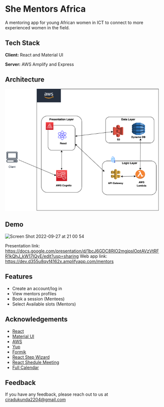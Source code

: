 
# She Mentors Africa

A mentoring app for young African women in ICT to connect to more experienced women in the field. 

## Tech Stack

**Client:** React and Material UI

**Server:** AWS Amplify and Express

## Architecture
 ![Architecture](./public/shementorsafricadraw.io.png)
 
## Demo 
<img width="1280" alt="Screen Shot 2022-09-27 at 21 00 54" src="https://user-images.githubusercontent.com/37863089/192613155-2ad2642b-8300-4b62-acdc-835e77ab15fe.png">

Presentation link: https://docs.google.com/presentation/d/1bcJ6GDC8RIO2mgjpslOptAVzVtRFR1kQhJ_kW17IQyE/edit?usp=sharing
Web app link: https://dev.d355u8qyf4162x.amplifyapp.com/mentors
## Features

- Create an account/log in
- View mentors profiles
- Book a session (Mentees)
- Select Available slots (Mentors) 

## Acknowledgements

 - [React](https://reactjs.org/)
 - [Material UI](https://mui.com/)
 - [AWS](https://aws.amazon.com/)
 - [Yup](https://www.npmjs.com/package/yup)
 - [Formik](https://formik.org/)
 - [React Step Wizard](https://www.npmjs.com/package/react-step-wizard)
 - [React Shedule Meeting](https://www.npmjs.com/package/react-schedule-meeting)
 - [Full Calendar](https://fullcalendar.io/)
## Feedback

If you have any feedback, please reach out to us at ciradukunda2204@gmail.com
